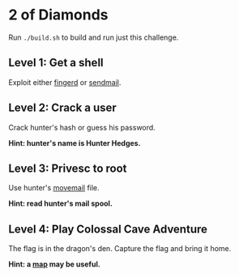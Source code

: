 # 2 of Diamonds

Run `./build.sh` to build and run just this challenge.

## Level 1: Get a shell

Exploit either [fingerd] or [sendmail].

## Level 2: Crack a user

Crack hunter's hash or guess his password.

**Hint: hunter's name is Hunter Hedges.**

## Level 3: Privesc to root

Use hunter's [movemail] file.

**Hint: read hunter's mail spool.**

## Level 4: Play Colossal Cave Adventure

The flag is in the dragon's den. Capture the flag and bring it home.

**Hint: a [map] may be useful.**

[fingerd]:  https://www.rapid7.com/db/modules/exploit/bsd/finger/morris_fingerd_bof
[sendmail]: https://www.rapid7.com/db/modules/exploit/unix/smtp/morris_sendmail_debug
[movemail]: https://www.gnu.org/software/emacs/manual/html_node/efaq/Security-risks-with-Emacs.html
[map]:      http://www.spitenet.com/cave/images/AdventureMap.jpg
